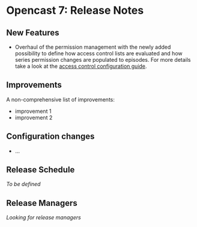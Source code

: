 Opencast 7: Release Notes
=========================

New Features
------------

- Overhaul of the permission management with the newly added possibility to define how access control lists are
  evaluated and how series permission changes are populated to episodes. For more details take a look at the [access
  control configuration guide](configuration/acl.md).

Improvements
------------

A non-comprehensive list of improvements:

- improvement 1
- improvement 2

Configuration changes
---------------------

- …

Release Schedule
----------------

*To be defined*


Release Managers
----------------

*Looking for release managers*
